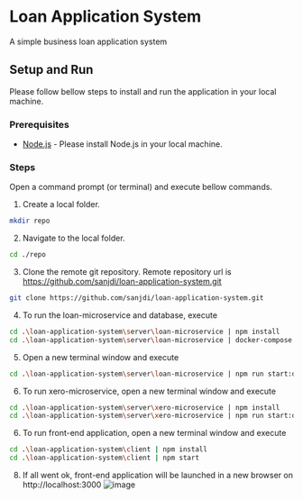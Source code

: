 # Loan Application System
A simple business loan application system

## Setup and Run

Please follow bellow steps to install and run the application in your local machine. 
### Prerequisites
* [Node.js](https://nodejs.org/en/docs) - Please install Node.js in your local machine.

### Steps
Open a command prompt (or terminal) and execute bellow commands.
1. Create a local folder.
```sh
mkdir repo
```
2. Navigate to the local folder.
```sh
cd ./repo
```
3. Clone the remote git repository. Remote repository url is https://github.com/sanjdi/loan-application-system.git
```sh
git clone https://github.com/sanjdi/loan-application-system.git
```
4. To run the loan-microservice and database, execute
```sh
cd .\loan-application-system\server\loan-microservice | npm install
cd .\loan-application-system\server\loan-microservice | docker-compose up
```
5. Open a new terminal window and execute
```sh
cd .\loan-application-system\server\loan-microservice | npm run start:dev
```
6. To run xero-microservice, open a new terminal window and execute
```sh
cd .\loan-application-system\server\xero-microservice | npm install
cd .\loan-application-system\server\xero-microservice | npm run start:dev
```
6. To run front-end application, open a new terminal window and execute
```sh
cd .\loan-application-system\client | npm install
cd .\loan-application-system\client | npm start
```
8. If all went ok, front-end application will be launched in a new browser on http://localhost:3000
![image](https://github.com/sanjdi/loan-application-system/assets/135525812/342c703d-1465-4fe8-949b-712e33c15095)


